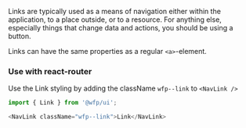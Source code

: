 Links are typically used as a means of navigation either within the application, to a place outside, or to a resource. For anything else, especially things that change data and actions, you should be using a button.

Links can have the same properties as a regular `<a>`-element.

### Use with react-router

Use the Link styling by adding the className `wfp--link` to `<NavLink />`

```js
import { Link } from '@wfp/ui';
```

```js
<NavLink className="wfp--link">Link</NavLink>
```
